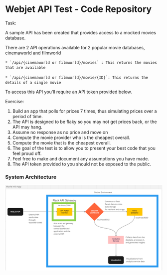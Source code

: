 # Webjet API Test - Code Repository

Task:

A sample API has been created that provides access to a mocked movies database.

There are 2 API operations available for 2 popular movie databases, cinemaworld and filmworld

    * `/api/{cinemaworld or filmworld}/movies` : This returns the movies that are available

    * `/api/{cinemaworld or filmworld}/movie/{ID}`: This returns the details of a single movie

To access this API you'll require an API token provided below.

Exercise: 

1. Build an app that polls for prices 7 times, thus simulating prices over a period of time.
2. The API is designed to be flaky so you may not get prices back, or the API may hang.  
3. Assume no response as no price and move on
4. Compute the movie provider who is the cheapest overall.
5. Compute the movie that is the cheapest overall.
6. The goal of the test is to allow you to present your best code that you feel proud off.
7. Feel free to make and document any assumptions you have made.
8. The API token provided to you should not be exposed to the public.


### System Architecture

![System Architecture](static/system_architecture.png)